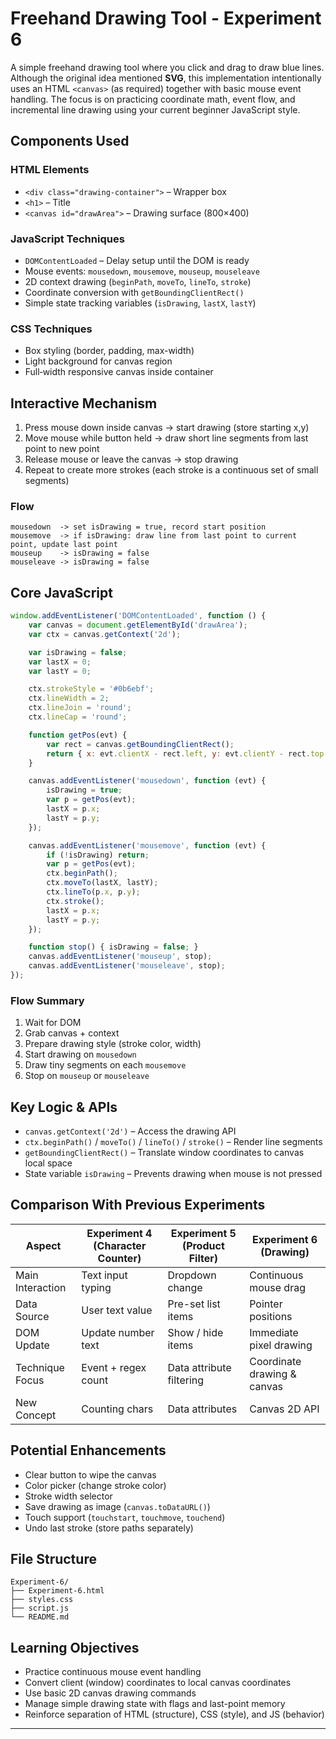 # Freehand Drawing Tool - Experiment 6

A simple freehand drawing tool where you click and drag to draw blue lines. Although the original idea mentioned **SVG**, this implementation intentionally uses an HTML `<canvas>` (as required) together with basic mouse event handling. The focus is on practicing coordinate math, event flow, and incremental line drawing using your current beginner JavaScript style.

## Components Used

### HTML Elements
- `<div class="drawing-container">` – Wrapper box
- `<h1>` – Title
- `<canvas id="drawArea">` – Drawing surface (800×400)

### JavaScript Techniques
- `DOMContentLoaded` – Delay setup until the DOM is ready
- Mouse events: `mousedown`, `mousemove`, `mouseup`, `mouseleave`
- 2D context drawing (`beginPath`, `moveTo`, `lineTo`, `stroke`)
- Coordinate conversion with `getBoundingClientRect()`
- Simple state tracking variables (`isDrawing`, `lastX`, `lastY`)

### CSS Techniques
- Box styling (border, padding, max-width)
- Light background for canvas region
- Full‑width responsive canvas inside container

## Interactive Mechanism
1. Press mouse down inside canvas → start drawing (store starting x,y)
2. Move mouse while button held → draw short line segments from last point to new point
3. Release mouse or leave the canvas → stop drawing
4. Repeat to create more strokes (each stroke is a continuous set of small segments)

### Flow
```
mousedown  -> set isDrawing = true, record start position
mousemove  -> if isDrawing: draw line from last point to current point, update last point
mouseup    -> isDrawing = false
mouseleave -> isDrawing = false
```

## Core JavaScript
```javascript
window.addEventListener('DOMContentLoaded', function () {
    var canvas = document.getElementById('drawArea');
    var ctx = canvas.getContext('2d');

    var isDrawing = false;
    var lastX = 0;
    var lastY = 0;

    ctx.strokeStyle = '#0b6ebf';
    ctx.lineWidth = 2;
    ctx.lineJoin = 'round';
    ctx.lineCap = 'round';

    function getPos(evt) {
        var rect = canvas.getBoundingClientRect();
        return { x: evt.clientX - rect.left, y: evt.clientY - rect.top };
    }

    canvas.addEventListener('mousedown', function (evt) {
        isDrawing = true;
        var p = getPos(evt);
        lastX = p.x;
        lastY = p.y;
    });

    canvas.addEventListener('mousemove', function (evt) {
        if (!isDrawing) return;
        var p = getPos(evt);
        ctx.beginPath();
        ctx.moveTo(lastX, lastY);
        ctx.lineTo(p.x, p.y);
        ctx.stroke();
        lastX = p.x;
        lastY = p.y;
    });

    function stop() { isDrawing = false; }
    canvas.addEventListener('mouseup', stop);
    canvas.addEventListener('mouseleave', stop);
});
```

### Flow Summary
1. Wait for DOM
2. Grab canvas + context
3. Prepare drawing style (stroke color, width)
4. Start drawing on `mousedown`
5. Draw tiny segments on each `mousemove`
6. Stop on `mouseup` or `mouseleave`

## Key Logic & APIs
- `canvas.getContext('2d')` – Access the drawing API
- `ctx.beginPath()` / `moveTo()` / `lineTo()` / `stroke()` – Render line segments
- `getBoundingClientRect()` – Translate window coordinates to canvas local space
- State variable `isDrawing` – Prevents drawing when mouse is not pressed

## Comparison With Previous Experiments
| Aspect | Experiment 4 (Character Counter) | Experiment 5 (Product Filter) | Experiment 6 (Drawing) |
|--------|----------------------------------|--------------------------------|------------------------|
| Main Interaction | Text input typing | Dropdown change | Continuous mouse drag |
| Data Source | User text value | Pre-set list items | Pointer positions |
| DOM Update | Update number text | Show / hide items | Immediate pixel drawing |
| Technique Focus | Event + regex count | Data attribute filtering | Coordinate drawing & canvas |
| New Concept | Counting chars | Data attributes | Canvas 2D API |

## Potential Enhancements
- Clear button to wipe the canvas
- Color picker (change stroke color)
- Stroke width selector
- Save drawing as image (`canvas.toDataURL()`)
- Touch support (`touchstart`, `touchmove`, `touchend`)
- Undo last stroke (store paths separately)

## File Structure
```
Experiment-6/
├── Experiment-6.html
├── styles.css
├── script.js
└── README.md
```

## Learning Objectives
- Practice continuous mouse event handling
- Convert client (window) coordinates to local canvas coordinates
- Use basic 2D canvas drawing commands
- Manage simple drawing state with flags and last-point memory
- Reinforce separation of HTML (structure), CSS (style), and JS (behavior)

---